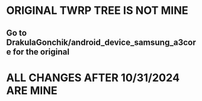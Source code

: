 # ORIGINAL TWRP TREE IS NOT MINE
## Go to DrakulaGonchik/android_device_samsung_a3core for the original

# ALL CHANGES AFTER 10/31/2024 ARE MINE